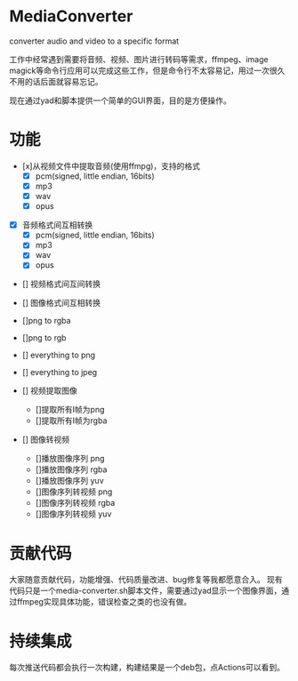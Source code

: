 # MediaConverter
converter audio and video to a specific format

工作中经常遇到需要将音频、视频、图片进行转码等需求，ffmpeg、image magick等命令行应用可以完成这些工作，但是命令行不太容易记，用过一次很久不用的话后面就容易忘记。

现在通过yad和脚本提供一个简单的GUI界面，目的是方便操作。

# 功能

- [x]从视频文件中提取音频(使用ffmpg)，支持的格式
  - [x] pcm(signed, little endian, 16bits)
  - [x] mp3
  - [x] wav
  - [x] opus

- [x] 音频格式间互相转换
  - [x] pcm(signed, little endian, 16bits)
  - [x] mp3
  - [x] wav
  - [x] opus
  
- [] 视频格式间互间转换

- [] 图像格式间互相转换
- []png to rgba
- []png to rgb
- [] everything to png
- [] everything to jpeg
  
- [] 视频提取图像
  - []提取所有I帧为png
  - []提取所有I帧为rgba
  
- [] 图像转视频
  - []播放图像序列 png
  - []播放图像序列 rgba
  - []播放图像序列 yuv
  - []图像序列转视频 png
  - []图像序列转视频 rgba
  - []图像序列转视频 yuv

# 贡献代码

大家随意贡献代码，功能增强、代码质量改进、bug修复等我都愿意合入。
现有代码只是一个media-converter.sh脚本文件，需要通过yad显示一个图像界面，通过ffmpeg实现具体功能，错误检查之类的也没有做。

# 持续集成

每次推送代码都会执行一次构建，构建结果是一个deb包，点Actions可以看到。
